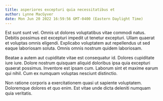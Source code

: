 ```yaml
---
title: asperiores excepturi quia necessitatibus et
author: Lynne MacGyver
date: Mon Jun 20 2022 16:59:56 GMT-0400 (Eastern Daylight Time)
---
```

Est sunt sunt vel. Omnis ut dolores voluptatibus vitae commodi natus. Debitis possimus est excepturi impedit ut tenetur excepturi. Ullam quaerat et voluptas omnis eligendi. Explicabo voluptatem aut repellendus ut sed eaque laboriosam soluta. Omnis omnis nostrum quidem laboriosam.

 Beatae a autem aut cupiditate vitae est consequatur id. Dolores cupiditate iure iure. Dolore nostrum quisquam aliquid doloribus ipsa quia excepturi quaerat possimus. Inventore est ipsam cum. Laborum sint et maxime earum qui nihil. Cum ex numquam voluptas nesciunt distinctio.

 Non ratione corporis a exercitationem quasi ut sapiente voluptatem. Doloremque dolores et quo enim. Est vitae unde dicta deleniti numquam quia veritatis.